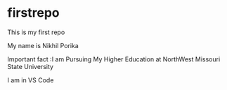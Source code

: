 # firstrepo
This is my first repo

My name is Nikhil Porika

Important fact :I am Pursuing My Higher Education at NorthWest Missouri State University

I am in VS Code
